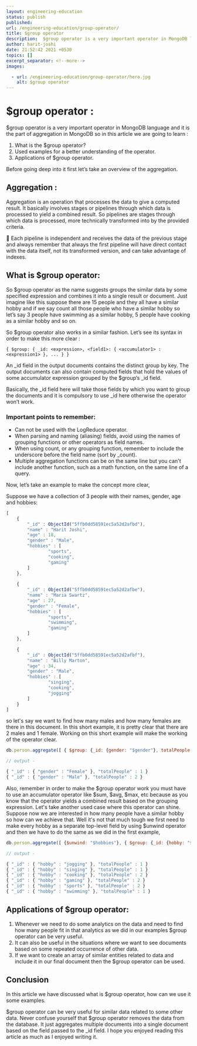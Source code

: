 ```yaml
---
layout: engineering-education
status: publish
published: 
url: /engineering-education/group-operator/
title: $group operator
description:  $group operator is a very important operator in MongoDB language and it is the part of aggregation in MongoDB so this article will cover $group operator, its applications along with examples.
author: harit-joshi
date: 21:52:42 2021 +0530
topics: []
excerpt_separator: <!--more-->
images:

  - url: /engineering-education/group-operator/hero.jpg
    alt: $group operator
---
```



# $group operator :

$group operator is a very important operator in MongoDB language and it is the part of aggregation in MongoDB so in this article we are going to learn :

1. What is the $group operator?
1. Used examples for a better understanding of the operator.
1. Applications of $group operator.

Before going deep into it first let’s take an overview of the aggregation.

## Aggregation :

Aggregation is an operation that processes the data to give a computed result. It basically involves stages or pipelines through which data is processed to yield a combined result. So pipelines are stages through which data is processed, more technically transformed into by the provided criteria.
 
:memo: Each pipeline is independent and receives the data of the previous stage and always remember that always the first pipeline will have direct contact with the data itself, not its transformed version, and can take advantage of indexes.

## What is $group operator:

So $group operator as the name suggests groups the similar data by some specified expression and combines it into a single result or document. Just imagine like this suppose there are 15 people and they all have a similar hobby and if we say count all those people who have a similar hobby so let’s say 3 people have swimming as a similar hobby, 5 people have cooking as a similar hobby and so on.

So $group operator also works in a similar fashion. Let’s see its syntax in order to make this more clear :

`{ $group: { _id: <expression>, <field1>: { <accumulator1> : <expression1> }, ... } }`

An _id field in the output documents contains the distinct group by key. The output documents can also contain computed fields that hold the values of some accumulator expression grouped by the $group‘s _id field.

Basically, the _id field here will take those fields by which you want to group the documents and it is compulsory to use _id here otherwise the operator won’t work.

### Important points to remember:

* Can not be used with the LogReduce operator.
* When parsing and naming (aliasing) fields, avoid using the names of grouping functions or other operators as field names.
* When using count, or any grouping function, remember to include the underscore before the field name (sort by _count).
* Multiple aggregation functions can be on the same line but you can't include another function, such as a math function, on the same line of a query.


Now, let’s take an example to make the concept more clear,

Suppose we have a collection of 3 people with their names, gender, age and hobbies:
```js
[
    {
        "_id" : ObjectId("5ffb0dd58591ec5a52d2afbd"),
        "name" : "Harit Joshi",
        "age" : 18,
        "gender" : "Male",
        "hobbies" : [
                "sports",
                "cooking",
                "gaming"
        ]
    },
    
    {
        "_id" : ObjectId("5ffb0dd58591ec5a52d2afbe"),
        "name" : "Maria Swartz",
        "age" : 27,
        "gender" : "Female",
        "hobbies" : [
                "sports",
                "swimming",
                "gaming"
        ]
    },

    {
        "_id" : ObjectId("5ffb0dd58591ec5a52d2afbf"),
        "name" : "Billy Marton",
        "age" : 34,
        "gender" : "Male",
        "hobbies" : [
                "singing",
                "cooking",
                "jogging"
        ]
    }
]
```
so let's say we want to find how many males and how many females are there in this document. In this short example, it is pretty clear that there are 2 males and 1 female. Working on this short example will make the working of the operator clear.

```js
db.person.aggregate([ { $group: {_id: {gender: "$gender"}, totalPeople: {$sum: 1}} } ]).pretty() 

// output -

{ "_id" : { "gender" : "Female" }, "totalPeople" : 1 }
{ "_id" : { "gender" : "Male" }, "totalPeople" : 2 }

```
Also, remember in order to make the $group operator work you must have to use an accumulator operator like $sum, $avg, $max, etc because as you know that the operator yields a combined result based on the grouping expression. Let's take another used case where this operator can shine. Suppose now we are interested in how many people have a similar hobby so how can we achieve that. Well it's not that much tough
we first need to make every hobby as a separate top-level field by using $unwind operator and then we have to do the same as we did in the first example,

```js
db.person.aggregate([ {$unwind: "$hobbies"}, { $group: {_id: {hobby: "$hobbies"}, totalPeople: {$sum: 1}} } ]).pretty() 

// output -

{ "_id" : { "hobby" : "jogging" }, "totalPeople" : 1 }
{ "_id" : { "hobby" : "singing" }, "totalPeople" : 1 }
{ "_id" : { "hobby" : "cooking" }, "totalPeople" : 2 }
{ "_id" : { "hobby" : "gaming" }, "totalPeople" : 2 }
{ "_id" : { "hobby" : "sports" }, "totalPeople" : 2 }
{ "_id" : { "hobby" : "swimming" }, "totalPeople" : 1 }

```
## Applications of $group operator:

1.  Whenever we need to do some analytics on the data and need to find how many people fit in that analytics as we did in our examples $group operator can be very useful.
1.  It can also be useful in the situations where we want to see documents based on some repeated occurrence of other data.
1.  If we want to create an array of similar entities related to data and include it in our final document then the $group operator can be used.

## Conclusion

In this article we have discussed what is $group operator, how can we use it some examples.

$group operator can be very useful for similar data related to some other data.
Never confuse yourself that $group operator removes the data from the database. It just aggregates multiple documents into a single document based on the field passed to the _id field. I hope you enjoyed reading this article as much as I enjoyed writing it.

